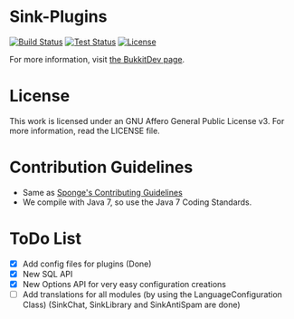 Sink-Plugins
==============
[![Build Status](https://img.shields.io/jenkins/s/http/ci.static-interface.de/Sink-Plugins.svg?style=flat-square)](http://ci.static-interface.de/job/Sink-Plugins/) [![Test Status](https://img.shields.io/jenkins/t/http/ci.static-interface.de/Sink-Plugins.svg?style=flat-square)](http://ci.static-interface.de/job/Sink-Plugins/) [![License](https://img.shields.io/badge/License-AGPLv3-blue.svg?style=flat-square)](https://github.com/Static-Interface/Sink-Plugins/blob/master/LICENSE)

For more information, visit <a href="http://dev.bukkit.org/bukkit-plugins/sink-plugins">the BukkitDev page</a>.

License
==============
This work is licensed under an GNU Affero General Public License v3. For more information, read the LICENSE file.


Contribution Guidelines
==============
* Same as <a href="https://github.com/SpongePowered/Sponge/blob/master/CONTRIBUTING.md">Sponge's Contributing Guidelines</a>
* We compile with Java 7, so use the Java 7 Coding Standards.

ToDo List
==============
- [x] Add config files for plugins (Done)
- [x] New SQL API
- [X] New Options API for very easy configuration creations
- [ ] Add translations for all modules (by using the LanguageConfiguration Class) (SinkChat, SinkLibrary and SinkAntiSpam are done) 
